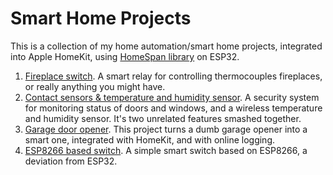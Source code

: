 # Smart Home Projects
This is a collection of my home automation/smart home projects, integrated into Apple HomeKit, using [HomeSpan library](https://github.com/HomeSpan/HomeSpan) on ESP32.

1. [Fireplace switch](fireplace_switch/README.md). A smart relay for controlling thermocouples fireplaces, or really anything you might have.
1. [Contact sensors & temperature and humidity sensor](doors_and_windows/README.md). A security system for monitoring status of doors and windows, and a wireless temperature and humidity sensor. It's two unrelated features smashed together.
1. [Garage door opener](garage_door_opener/README.md). This project turns a dumb garage opener into a smart one, integrated with HomeKit, and with online logging.
1. [ESP8266 based switch](esp8266_switch/README.md). A simple smart switch based on ESP8266, a deviation from ESP32.